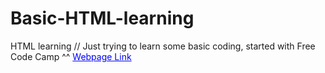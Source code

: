 # Basic-HTML-learning
HTML learning
// Just trying to learn some basic coding, started with Free Code Camp ^^
<a href="https://mcjoules.github.io/html-learning/htmlbasic" target="_blank" style="color: blue;">Webpage Link</a>
